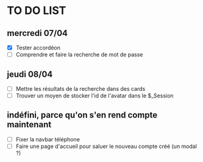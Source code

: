 # TO DO LIST 
## mercredi 07/04
- [x] Tester accordéon
- [ ] Comprendre et faire la recherche de mot de passe

## jeudi 08/04
- [ ] Mettre les résultats de la recherche dans des cards 
- [ ] Trouver un moyen de stocker l'id de l'avatar dans le $_Session

## indéfini, parce qu'on s'en rend compte maintenant
- [ ] Fixer la navbar téléphone
- [ ] Faire une page d'accueil pour saluer le nouveau compte créé (un modal ?)
